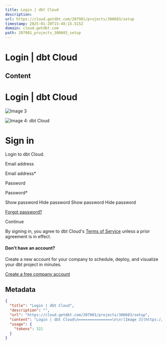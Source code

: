 ```yaml
---
title: Login | dbt Cloud
description: 
url: https://cloud.getdbt.com/207901/projects/300683/setup
timestamp: 2025-01-20T15:48:15.515Z
domain: cloud.getdbt.com
path: 207901_projects_300683_setup
---
```


# Login | dbt Cloud



## Content

Login | dbt Cloud
===============

![Image 3](https://public.cdn.getdbt.com/images/logos/dbt-light.svg)

![Image 4: dbt Cloud](https://www.getdbt.com/ui/img/logos/dbt-logo.svg)

Sign in
=======

Login to dbt Cloud.

Email address 

Email address\*

Password 

Password\*

Show password Hide password Show password Hide password

[Forgot password?](https://cloud.getdbt.com/u/login/password-reset-start/User-Store?state=hKFo2SBKdFZ5eHQwR2lhN3BndzBRWE9PVnVkRkw4Q0dWd0JhOaFur3VuaXZlcnNhbC1sb2dpbqN0aWTZIHJMT1U4S1d1bkI4QklieXRJUzh4eGlhWTl4dnNmQjl0o2NpZNkgUmxid3kwWmtBUVBCQWhIVTRKZ2Y2dm1uOEhhQTczb1k)

Continue

By signing in, you agree to dbt Cloud's [Terms of Service](https://www.getdbt.com/terms-of-service/) unless a prior agreement is in effect.

#### Don't have an account?

Create a new account for your company to schedule, deploy, and visualize your dbt project in minutes.

[Create a free company account](https://www.getdbt.com/signup)

## Metadata

```json
{
  "title": "Login | dbt Cloud",
  "description": "",
  "url": "https://cloud.getdbt.com/207901/projects/300683/setup",
  "content": "Login | dbt Cloud\n===============\n\n![Image 3](https://public.cdn.getdbt.com/images/logos/dbt-light.svg)\n\n![Image 4: dbt Cloud](https://www.getdbt.com/ui/img/logos/dbt-logo.svg)\n\nSign in\n=======\n\nLogin to dbt Cloud.\n\nEmail address \n\nEmail address\\*\n\nPassword \n\nPassword\\*\n\nShow password Hide password Show password Hide password\n\n[Forgot password?](https://cloud.getdbt.com/u/login/password-reset-start/User-Store?state=hKFo2SBKdFZ5eHQwR2lhN3BndzBRWE9PVnVkRkw4Q0dWd0JhOaFur3VuaXZlcnNhbC1sb2dpbqN0aWTZIHJMT1U4S1d1bkI4QklieXRJUzh4eGlhWTl4dnNmQjl0o2NpZNkgUmxid3kwWmtBUVBCQWhIVTRKZ2Y2dm1uOEhhQTczb1k)\n\nContinue\n\nBy signing in, you agree to dbt Cloud's [Terms of Service](https://www.getdbt.com/terms-of-service/) unless a prior agreement is in effect.\n\n#### Don't have an account?\n\nCreate a new account for your company to schedule, deploy, and visualize your dbt project in minutes.\n\n[Create a free company account](https://www.getdbt.com/signup)",
  "usage": {
    "tokens": 321
  }
}
```
